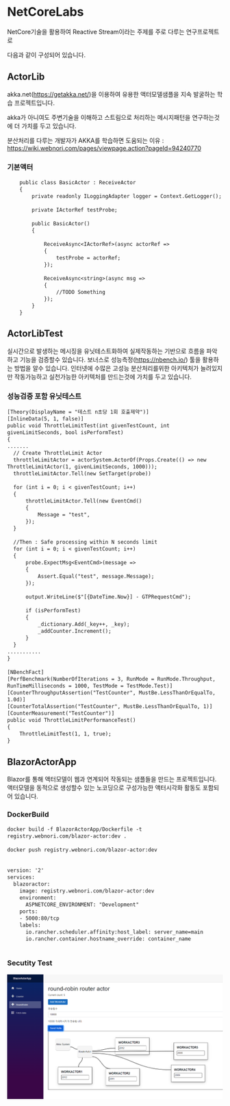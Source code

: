 ﻿# NetCoreLabs

NetCore기술을 활용하여 Reactive Stream이라는 주제를 주로 다루는 연구프로젝트로

다음과 같이 구성되어 있습니다.

## ActorLib

akka.net(https://getakka.net/)을 이용하여 유용한 액터모델샘플을 지속 발굴하는 학습 프로젝트입니다.

akka가 아니여도 주변기술을 이해하고 스트림으로 처리하는 메시지패턴을 연구하는것에 더 가치를 두고 있습니다.

분산처리를 다루는 개발자가 AKKA를 학습하면 도움되는 이유 : https://wiki.webnori.com/pages/viewpage.action?pageId=94240770


### 기본액터
```
    public class BasicActor : ReceiveActor
    {
        private readonly ILoggingAdapter logger = Context.GetLogger();

        private IActorRef testProbe;

        public BasicActor()
        {

            ReceiveAsync<IActorRef>(async actorRef =>
            {
                testProbe = actorRef;
            });

            ReceiveAsync<string>(async msg =>
            {
                //TODO Something
            });
        }
    }
```

## ActorLibTest

실시간으로 발생하는 메시징을 유닛테스트화하여 실제작동하는 기반으로 흐름을 파악하고 기능을 검증할수 있습니다.
보너스로 성능측정(https://nbench.io/) 툴을 활용하는 방법을 알수 있습니다.
인터넷에 수많은 고성능 분산처리를위한 아키텍처가 늘려있지만 작동가능하고 실천가능한 아키텍처를 만드는것에 가치를 두고 있습니다.


### 성능검증 포함 유닛테스트
```
[Theory(DisplayName = "테스트 n초당 1회 호출제약")]
[InlineData(5, 1, false)]
public void ThrottleLimitTest(int givenTestCount, int givenLimitSeconds, bool isPerformTest)
{
.......
  // Create ThrottleLimit Actor
  throttleLimitActor = actorSystem.ActorOf(Props.Create(() => new ThrottleLimitActor(1, givenLimitSeconds, 1000)));
  throttleLimitActor.Tell(new SetTarget(probe))
   
  for (int i = 0; i < givenTestCount; i++)
  {
      throttleLimitActor.Tell(new EventCmd()
      {
          Message = "test",
      });
  }
   
  //Then : Safe processing within N seconds limit
  for (int i = 0; i < givenTestCount; i++)
  {
      probe.ExpectMsg<EventCmd>(message =>
      {
          Assert.Equal("test", message.Message);                       
      });
   
      output.WriteLine($"[{DateTime.Now}] - GTPRequestCmd");
   
      if (isPerformTest)
      {
          _dictionary.Add(_key++, _key);
          _addCounter.Increment();
      }
  }
...........
}

[NBenchFact]
[PerfBenchmark(NumberOfIterations = 3, RunMode = RunMode.Throughput,
RunTimeMilliseconds = 1000, TestMode = TestMode.Test)]
[CounterThroughputAssertion("TestCounter", MustBe.LessThanOrEqualTo, 1.0d)]
[CounterTotalAssertion("TestCounter", MustBe.LessThanOrEqualTo, 1)]
[CounterMeasurement("TestCounter")]
public void ThrottleLimitPerformanceTest()
{
    ThrottleLimitTest(1, 1, true);
}
```


## BlazorActorApp

Blazor를 통해 액터모델이 웹과 연계되어 작동되는 샘플들을 만드는 프로젝트입니다.
액터모델을 동적으로 생성할수 있는 노코딩으로 구성가능한 액터시각화 활동도 포함되어 있습니다.

### DockerBuild

```
docker build -f BlazorActorApp/Dockerfile -t registry.webnori.com/blazor-actor:dev .

docker push registry.webnori.com/blazor-actor:dev


version: '2'
services:
  blazoractor:
    image: registry.webnori.com/blazor-actor:dev
    environment:
      ASPNETCORE_ENVIRONMENT: "Development"
    ports:
    - 5000:80/tcp
    labels:
      io.rancher.scheduler.affinity:host_label: server_name=main
      io.rancher.container.hostname_override: container_name


```
### Secutity Test
![dispacher](Doc/router-roundrobin.png)




